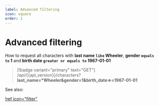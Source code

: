 ```yaml
---
label: Advanced filtering
icon: square
order: 1
---
```


# Advanced filtering

How to request all characters with **last name `like` Wheeler**, **gender `equals to` 1** and **birth date `greater or equals to` 1967-01-01**

> [!badge variant="primary" text="GET"] /api/{{api_version}}/characters?**last_name=\*Wheeler&gender=1&birth_date=>=1967-01-01**

See also:

[!ref icon="filter"](../Guides/Filters.md)
